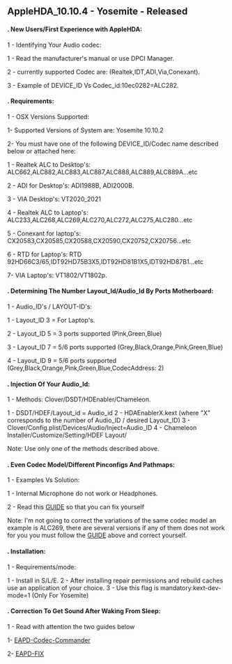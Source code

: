 ## AppleHDA_10.10.4 - Yosemite - Released 


#### . New Users/First Experience with AppleHDA: 
 
1 - Identifying Your Audio codec:

 1 - Read the manufacturer's manual or use DPCI Manager.
 
 2 - currently supported Codec are: (Realtek,IDT,ADI,Via,Conexant).
 
 3 - Example of DEVICE_ID Vs Codec_id:10ec0282=ALC282.
 
#### . Requirements:
 
1 - OSX Versions Supported:
 
 1- Supported Versions of System are: Yosemite 10.10.2
 
 2- You must have one of the following DEVICE_ID/Codec name described below or attached here:
 
 1 - Realtek ALC to Desktop's: ALC662,ALC882,ALC883,ALC887,ALC888,ALC889,ALC889A...etc
 
 2 - ADI for Desktop's: ADI1988B, ADI2000B.
 
 3 - VIA Desktop's: VT2020_2021
 
 4 - Realtek ALC to Laptop's: ALC233,ALC268,ALC269,ALC270,ALC272,ALC275,ALC280...etc
 
 5 - Conexant for laptop's: CX20583,CX20585,CX20588,CX20590,CX20752,CX20756...etc
 
 6 - RTD for Laptop's: RTD 92HD66C3/65,IDT92HD75B3X5,IDT92HD81B1X5,IDT92HD87B1...etc
 
 7- VIA Laptop's: VT1802/VT1802p.
 
#### . Determining The Number Layout_Id/Audio_Id By Ports Motherboard:
 
1 - Audio_ID's / LAYOUT-ID's:

 1 - Layout_ID 3 =  For Laptop's.
 
 2 - Layout_ID 5 =  3 ports supported (Pink,Green,Blue)
 
 3 - Layout_ID 7 = 5/6 ports supported (Grey,Black,Orange,Pink,Green,Blue)
 
 4 - Layout_ID 9 = 5/6 ports supported (Grey,Black,Orange,Pink,Green,Blue,CodecAddress: 2)
 
#### . Injection Of Your Audio_Id:
 
1 - Methods: Clover/DSDT/HDEnabler/Chameleon.
 
 1 - DSDT/HDEF/Layout_id = Audio_id
 2 - HDAEnablerX.kext (where "X" corresponds to the number of Audio_ID / desired Layout_ID)
 3 - Clover/Config.plist/Devices/Audio/Inject=Audio_ID
 4 - Chameleon Installer/Customize/Setting/HDEF Layout/
 
 Note: Use only one of the methods described above.
 
#### . Even Codec Model/Different Pinconfigs And Pathmaps:
 
1 - Examples Vs Solution:
 
 1 - Internal Microphone do not work or Headphones.
 
 2 - Read this [GUIDE](http://www.insanelymac.com/forum/topic/295001-guide-to-patch-applehda-for-your-codec/) so that you can fix yourself

 Note: I'm not going to correct the variations of the same codec model
 an example is ALC269, there are several versions if any of them does
 not work for you you must follow the [GUIDE](http://www.insanelymac.com/forum/topic/295001-guide-to-patch-applehda-for-your-codec/) above and correct yourself.
 
#### . Installation:
 
1 - Requirements/mode:
 
 1 - Install in S/L/E.
 2 - After installing repair permissions and rebuild caches use an application of your choice.
 3 - Use this flag is mandatory:kext-dev-mode=1 (Only For Yosemite)
 

#### . Correction To Get Sound After Waking From Sleep:
 
1 - Read with attention the two guides below 
 
 1- [EAPD-Codec-Commander](https://github.com/Dolnor/EAPD-Codec-Commander) 

 2- [EAPD-FIX](http://forum.osxlatitude.com/index.php?/topic/3084-eapdjack-sense-fix-no-audiojack-sense-issue-after-sleep/)
